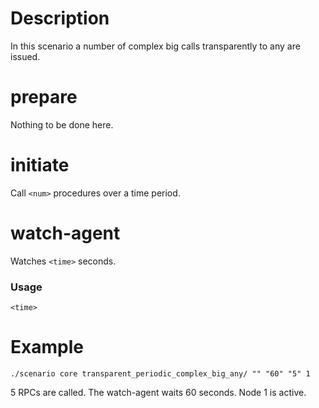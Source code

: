 # Description
In this scenario a number of complex big calls transparently to any are issued.

# prepare
Nothing to be done here.

# initiate
Call `<num>` procedures over a time period.

# watch-agent
Watches `<time>` seconds.

### Usage
```
<time>
```

# Example
```
./scenario core transparent_periodic_complex_big_any/ "" "60" "5" 1
```

5 RPCs are called. The watch-agent waits 60 seconds. Node 1 is active.
